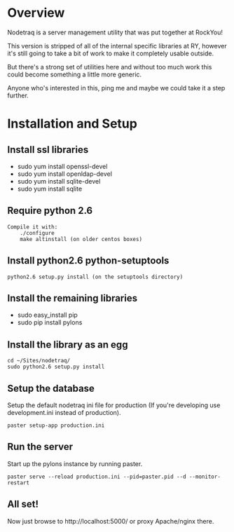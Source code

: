 # Overview

Nodetraq is a server management utility that was put together at RockYou!

This version is stripped of all of the internal specific libraries at RY, however it's still going to take a bit of work to make it completely usable outside.

But there's a strong set of utilities here and without too much work this could become something a little more generic.

Anyone who's interested in this, ping me and maybe we could take it a step further.

# Installation and Setup

## Install ssl libraries
* sudo yum install openssl-devel
* sudo yum install openldap-devel
* sudo yum install sqlite-devel
* sudo yum install sqlite

## Require python 2.6
    Compile it with:
        ./configure
        make altinstall (on older centos boxes)

## Install python2.6 python-setuptools
    python2.6 setup.py install (on the setuptools directory)

## Install the remaining libraries
* sudo easy_install pip
* sudo pip install pylons

## Install the library as an egg

    cd ~/Sites/nodetraq/
    sudo python2.6 setup.py install

## Setup the database

Setup the default nodetraq ini file for production (If you're developing use development.ini instead of production).

    paster setup-app production.ini

## Run the server

Start up the pylons instance by running paster.

    paster serve --reload production.ini --pid=paster.pid --d --monitor-restart

## All set!

Now just browse to http://localhost:5000/ or proxy Apache/nginx there.

